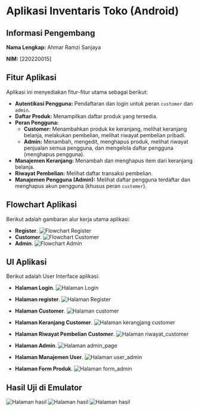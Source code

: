 # Aplikasi Inventaris Toko (Android)


## Informasi Pengembang

**Nama Lengkap:** Ahmar Ramzi Sanjaya

**NIM:** [220220015]

## Fitur Aplikasi

Aplikasi ini menyediakan fitur-fitur utama sebagai berikut:

* **Autentikasi Pengguna:** Pendaftaran dan login untuk peran `customer` dan `admin`.
* **Daftar Produk:** Menampilkan daftar produk yang tersedia.
* **Peran Pengguna:**
    * **Customer:** Menambahkan produk ke keranjang, melihat keranjang belanja, melakukan pembelian, melihat riwayat pembelian pribadi.
    * **Admin:** Menambah, mengedit, menghapus produk, melihat riwayat penjualan semua pengguna, dan mengelola daftar pengguna (menghapus pengguna).
* **Manajemen Keranjang:** Menambah dan menghapus item dari keranjang belanja.
* **Riwayat Pembelian:** Melihat daftar transaksi pembelian.
* **Manajemen Pengguna (Admin):** Melihat daftar pengguna terdaftar dan menghapus akun pengguna (khusus peran `customer`).

## Flowchart Aplikasi

Berikut adalah gambaran alur kerja utama aplikasi:

* **Register**.
![Flowchart Register](https://github.com/RamziAhmar2/InventoriToko-Kotlin-UMB/blob/master/image/register.drawio.png)
* **Customer**.
![Flowchart Customer](https://github.com/RamziAhmar2/InventoriToko-Kotlin-UMB/blob/master/image/customer.drawio.png)
* **Admin**.
![Flowchart Admin](https://github.com/RamziAhmar2/InventoriToko-Kotlin-UMB/blob/master/image/admin.png)

## UI Aplikasi

Berikut adalah User Interface aplikasi:

* **Halaman Login**.
![Halaman Login](https://github.com/RamziAhmar2/InventoriToko-Kotlin-UMB/blob/master/image/login.png)

* **Halaman register**.
![Halaman Register](https://github.com/RamziAhmar2/InventoriToko-Kotlin-UMB/blob/master/image/register.png)

* **Halaman Customer**.
![Halaman customer](https://github.com/RamziAhmar2/InventoriToko-Kotlin-UMB/blob/master/image/customer.png)

* **Halaman Keranjang Customer**.
![Halaman kerangjang customer](https://github.com/RamziAhmar2/InventoriToko-Kotlin-UMB/blob/master/image/keranjang_customer.png)

* **Halaman Riwayat Pembelian Customer**.
![Halaman riwayat_customer](https://github.com/RamziAhmar2/InventoriToko-Kotlin-UMB/blob/master/image/riwayat_customer.png)

* **Halaman Admin**.
![Halaman admin_page](https://github.com/RamziAhmar2/InventoriToko-Kotlin-UMB/blob/master/image/admin_page.png)

* **Halaman Manajemen User**.
![Halaman user_admin](https://github.com/RamziAhmar2/InventoriToko-Kotlin-UMB/blob/master/image/user_admin.png)

* **Halaman Form Produk**.
![Halaman form_admin](https://github.com/RamziAhmar2/InventoriToko-Kotlin-UMB/blob/master/image/form_admin.png)

## Hasil Uji di Emulator

![Halaman hasil](https://github.com/RamziAhmar2/InventoriToko-Kotlin-UMB/blob/master/image/hasil1.png)
![Halaman hasil](https://github.com/RamziAhmar2/InventoriToko-Kotlin-UMB/blob/master/image/hasil2.png)
![Halaman hasil](https://github.com/RamziAhmar2/InventoriToko-Kotlin-UMB/blob/master/image/hasil3.png)
